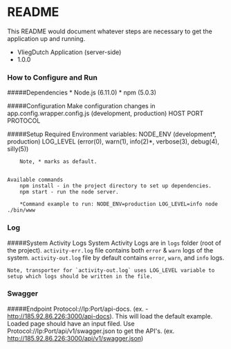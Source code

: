 # README #

This README would document whatever steps are necessary to get the application up and running.

* VliegDutch Application (server-side)
* 1.0.0

### How to Configure and Run ###

#####Dependencies
    * Node.js (6.11.0)
    * npm (5.0.3)

#####Configuration
    Make configuration changes in app.config.wrapper.config.js (development, production)
        HOST
        PORT
        PROTOCOL
        
#####Setup
    Required Environment variables:
        NODE_ENV (development*, production)
        LOG_LEVEL (error(0), warn(1), info(2)*, verbose(3), debug(4), silly(5))
    
        Note, * marks as default.
    
    
    Available commands
        npm install - in the project directory to set up dependencies.
        npm start - run the node server.
    
        *Command example to run: NODE_ENV=production LOG_LEVEL=info node ./bin/www
   
        
### Log ###

#####System Activity Logs
    System Activity Logs are in `logs` folder (root of the project).
    `activity-err.log` file contains both `error` & `warn` logs of the system.
    `activity-out.log` file by default contains `error`, `warn`, and `info` logs.
    
    Note, transporter for `activity-out.log` uses LOG_LEVEL variable to setup which logs should be written in the file.
    
    
### Swagger ###
    
#####Endpoint
    Protocol://Ip:Port/api-docs. (ex. - http://185.92.86.226:3000/api-docs). This will load the default example.
    Loaded page should have an input filed. Use Protocol://Ip:Port/api/v1/swagger.json to get the API's.
        (ex. http://185.92.86.226:3000/api/v1/swagger.json)